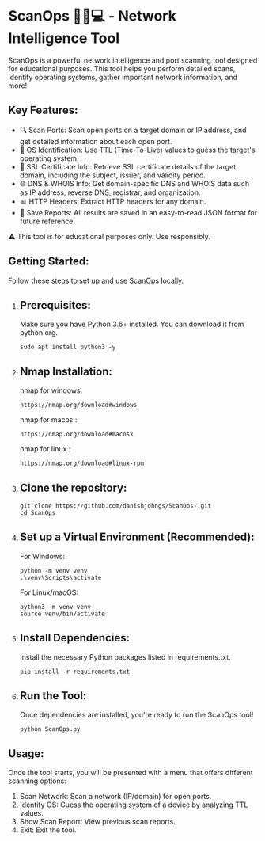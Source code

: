 # ScanOps 🕵️‍♂️💻 - Network Intelligence Tool

ScanOps is a powerful network intelligence and port scanning tool designed for educational purposes. This tool helps you perform detailed scans, identify operating systems, gather important network information, and more!

Key Features:
---------------
- 🔍 Scan Ports: Scan open ports on a target domain or IP address, and get detailed information about each open port.
- 🧠 OS Identification: Use TTL (Time-To-Live) values to guess the target's operating system.
- 🔐 SSL Certificate Info: Retrieve SSL certificate details of the target domain, including the subject, issuer, and validity period.
- 🌐 DNS & WHOIS Info: Get domain-specific DNS and WHOIS data such as IP address, reverse DNS, registrar, and organization.
- 📊 HTTP Headers: Extract HTTP headers for any domain.
- 📁 Save Reports: All results are saved in an easy-to-read JSON format for future reference.

⚠️ This tool is for educational purposes only. Use responsibly.

Getting Started:
---------------
Follow these steps to set up and use ScanOps locally.

1. Prerequisites:
   --------------
   Make sure you have Python 3.6+ installed. You can download it from python.org.
   ```
   sudo apt install python3 -y

2. Nmap Installation:
   -------------------
   nmap for windows:
   ```
   https://nmap.org/download#windows
   ```
   nmap for macos  :
   ```
   https://nmap.org/download#macosx
   ```
   nmap for linux  :
   ```
   https://nmap.org/download#linux-rpm   

4. Clone the repository:
   ----------------------
   ```
   git clone https://github.com/danishjohngs/ScanOps-.git
   cd ScanOps

5. Set up a Virtual Environment (Recommended):
   -------------------------------------------
   For Windows:
   ```
   python -m venv venv
   .\venv\Scripts\activate
   ```
   For Linux/macOS:
   ```
   python3 -m venv venv
   source venv/bin/activate

6. Install Dependencies:
   ----------------------
   Install the necessary Python packages listed in requirements.txt.
   ```
   pip install -r requirements.txt

7. Run the Tool:
   --------------
   Once dependencies are installed, you're ready to run the ScanOps tool!
   ```
   python ScanOps.py

Usage:
------
Once the tool starts, you will be presented with a menu that offers different scanning options:

1. Scan Network: Scan a network (IP/domain) for open ports.
2. Identify OS: Guess the operating system of a device by analyzing TTL values.
3. Show Scan Report: View previous scan reports.
4. Exit: Exit the tool.


